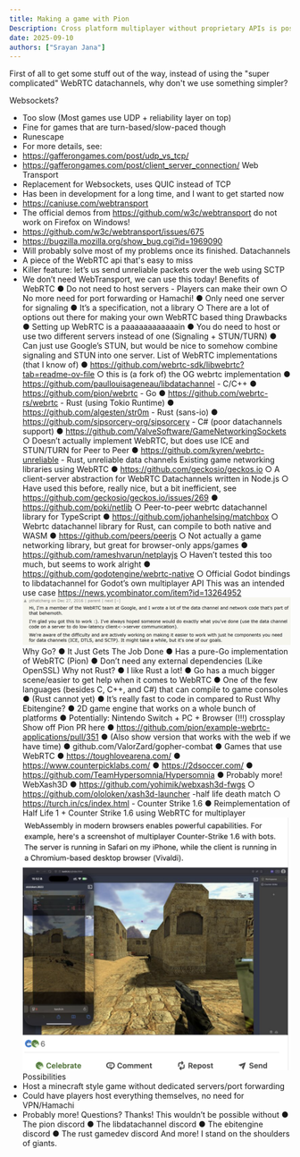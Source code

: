 ```yaml
---
title: Making a game with Pion
Description: Cross platform multiplayer without proprietary APIs is possible thanks to Pion!
date: 2025-09-10
authors: ["Srayan Jana"]
---
```


First of all to get some stuff out of the way, instead of using the "super complicated" WebRTC datachannels, why don't we use something simpler?

Websockets?
- Too slow (Most games use UDP + reliability layer on top)
- Fine for games that are turn-based/slow-paced though
- Runescape
- For more details, see:
- https://gafferongames.com/post/udp_vs_tcp/
- https://gafferongames.com/post/client_server_connection/
Web Transport
- Replacement for Websockets, uses QUIC instead of TCP
- Has been in development for a long time, and I want to get started now
- https://caniuse.com/webtransport
- The official demos from https://github.com/w3c/webtransport do not work on Firefox on
Windows!
- https://github.com/w3c/webtransport/issues/675
- https://bugzilla.mozilla.org/show_bug.cgi?id=1969090
- Will probably solve most of my problems once its finished.
Datachannels
- A piece of the WebRTC api that's easy to miss
- Killer feature: let’s us send unreliable packets over the web using SCTP
- We don’t need WebTransport, we can use this today!
Benefits of WebRTC
● Do not need to host servers - Players can make their own
○ No more need for port forwarding or Hamachi!
● Only need one server for signaling
● It’s a specification, not a library
○ There are a lot of options out there for making your own WebRTC based thing
Drawbacks
● Setting up WebRTC is a paaaaaaaaaaaain
● You do need to host or use two different servers instead of one (Signaling +
STUN/TURN)
● Can just use Google’s STUN, but would be nice to somehow combine
signaling and STUN into one server.
List of WebRTC implementations (that I know of)
● https://github.com/webrtc-sdk/libwebrtc?tab=readme-ov-file
○ this is (a fork of) the OG webrtc implementation
● https://github.com/paullouisageneau/libdatachannel - C/C++
● https://github.com/pion/webrtc - Go
● https://github.com/webrtc-rs/webrtc - Rust (using Tokio Runtime)
● https://github.com/algesten/str0m - Rust (sans-io)
● https://github.com/sipsorcery-org/sipsorcery - C# (poor datachannels support)
● https://github.com/ValveSoftware/GameNetworkingSockets
○ Doesn’t actually implement WebRTC, but does use ICE and STUN/TURN for Peer to Peer
● https://github.com/kyren/webrtc-unreliable - Rust, unreliable data channels
Existing game networking libraries using WebRTC
● https://github.com/geckosio/geckos.io
○ A client-server abstraction for WebRTC Datachannels written in Node.js
○ Have used this before, really nice, but a bit inefficient, see
https://github.com/geckosio/geckos.io/issues/269
● https://github.com/poki/netlib
○ Peer-to-peer webrtc datachannel library for TypeScript
● https://github.com/johanhelsing/matchbox
○ Webrtc datachannel library for Rust, can compile to both native and WASM
● https://github.com/peers/peerjs
○ Not actually a game networking library, but great for browser-only apps/games
● https://github.com/rameshvarun/netplayjs
○ Haven’t tested this too much, but seems to work alright
● https://github.com/godotengine/webrtc-native
○ Official Godot bindings to libdatachannel for Godot’s own multiplayer API
This was an intended use case
https://news.ycombinator.com/item?id=13264952
![WebRTC Team Comment](/img/comment_from_webrtc_team.png)
Why Go?
● It Just Gets The Job Done
● Has a pure-Go implementation of WebRTC (Pion)
● Don’t need any external dependencies (Like OpenSSL)
Why not Rust?
● I like Rust a lot!
● Go has a much bigger scene/easier to get help when it comes to WebRTC
● One of the few languages (besides C, C++, and C#) that can compile to game
consoles
● (Rust cannot yet)
● It’s really fast to code in compared to Rust
Why Ebitengine?
● 2D game engine that works on a whole bunch of platforms
● Potentially: Nintendo Switch + PC + Browser (!!!) crossplay
Show off Pion PR here
● https://github.com/pion/example-webrtc-applications/pull/351
● (Also show version that works with the web if we have time)
● github.com/ValorZard/gopher-combat
●
Games that use WebRTC
● https://toughlovearena.com/
● https://www.counterpicklabs.com/
● https://2dsoccer.com/
● https://github.com/TeamHypersomnia/Hypersomnia
● Probably more!
WebXash3D
● https://github.com/yohimik/webxash3d-fwgs
○ https://github.com/ololoken/xash3d-launcher -half life death match
○ https://turch.in/cs/index.html - Counter Strike 1.6
● Reimplementation of Half Life 1 + Counter Strike 1.6 using WebRTC for multiplayer
![Counter Strike](/img/counter_strike_on_the_web.png)
Possibilities
- Host a minecraft style game without dedicated servers/port forwarding
- Could have players host everything themselves, no need for VPN/Hamachi
- Probably more!
Questions?
Thanks!
This wouldn’t be possible without
● The pion discord
● The libdatachannel discord
● The ebitengine discord
● The rust gamedev discord
And more! I stand on the shoulders of giants.